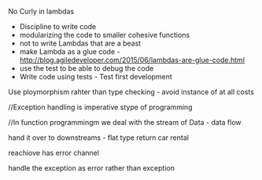 No Curly in lambdas


* Discipline to write code
* modularizing the code to smaller cohesive functions
* not to write Lambdas that are a beast
* make Lambda as a glue code - http://blog.agiledeveloper.com/2015/06/lambdas-are-glue-code.html 
* use the test to be able to debug the code
* Write code using tests - Test first development 



Use ploymorphism rahter than type checking - avoid instance of at all costs

//Exception handling is imperative stype of programming 

//In function programmingm we deal with the stream of Data - data flow

hand it over to downstreams - flat type return car rental 

reachiove has error channel

handle the exception as error rather than exception